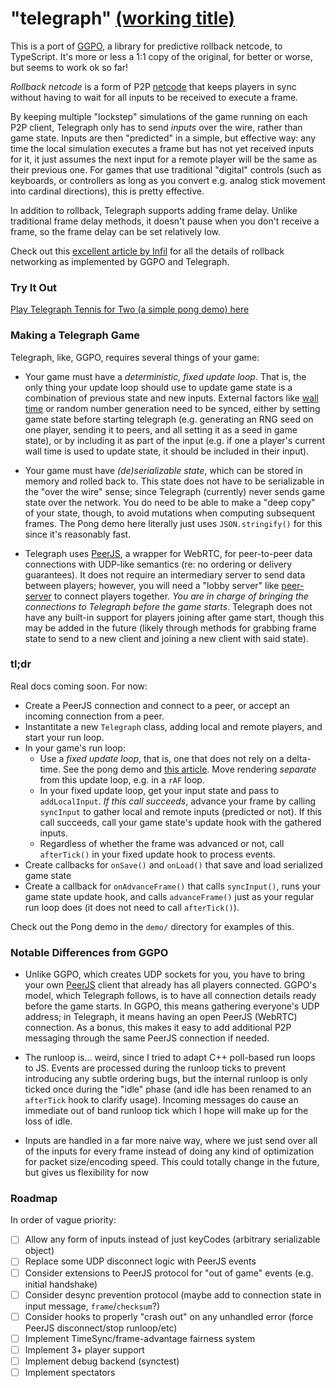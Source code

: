 # "telegraph" [(working title)](https://www.youtube.com/watch?v=rXXM60niKbg)

This is a port of [GGPO](https://github.com/pond3r/ggpo/), a library for predictive rollback netcode, to TypeScript. It's more or less a 1:1 copy of the original, for better or worse, but seems to work ok so far!

_Rollback netcode_ is a form of P2P [netcode](https://en.wikipedia.org/wiki/Netcode) that keeps players in sync without having to wait for all inputs to be received to execute a frame. 

By keeping multiple "lockstep" simulations of the game running on each P2P client, Telegraph only has to send _inputs_ over the wire, rather than game state. Inputs are then "predicted" in a simple, but effective way: any time the local simulation executes a frame but has not yet received inputs for it, it just assumes the next input for a remote player will be the same as their previous one. For games that use traditional "digital" controls (such as keyboards, or controllers as long as you convert e.g. analog stick movement into cardinal directions), this is pretty effective.

In addition to rollback, Telegraph supports adding frame delay. Unlike traditional frame delay methods, it doesn't pause when you don't receive a frame, so the frame delay can be set relatively low.

Check out this [excellent article by Infil](http://ki.infil.net/w02-netcode.html) for all the details of rollback networking as implemented by GGPO and Telegraph.

### Try It Out

[Play Telegraph Tennis for Two (a simple pong demo) here](https://disco.zone/telegraph/)

### Making a Telegraph Game

Telegraph, like, GGPO, requires several things of your game:

* Your game must have a _deterministic, fixed update loop_. That is, the only thing your update loop should use to update game state is a combination of previous state and new inputs. External factors like [wall time](https://en.wikipedia.org/wiki/Elapsed_real_time) or random number generation need to be synced, either by setting game state before starting telegraph (e.g. generating an RNG seed on one player, sending it to peers, and all setting it as a seed in game state), or by including it as part of the input (e.g. if one a player's current wall time is used to update state, it should be included in their input).

* Your game must have _(de)serializable state_, which can be stored in memory and rolled back to. This state does not have to be serializable in the "over the wire" sense; since Telegraph (currently) never sends game state over the network. You do need to be able to make a "deep copy" of your state, though, to avoid mutations when computing subsequent frames. The Pong demo here literally just uses `JSON.stringify()` for this since it's reasonably fast.

* Telegraph uses [PeerJS](https://peerjs.com/), a wrapper for WebRTC, for peer-to-peer data connections with UDP-like semantics (re: no ordering or delivery guarantees). It does not require an intermediary server to send data between players; however, you will need a "lobby server" like [peer-server](https://github.com/peers/peerjs-server) to connect players together. _You are in charge of bringing the connections to Telegraph before the game starts_. Telegraph does not have any built-in support for players joining after game start, though this may be added in the future (likely through methods for grabbing frame state to send to a new client and joining a new client with said state).

### tl;dr

Real docs coming soon. For now:

* Create a PeerJS connection and connect to a peer, or accept an incoming connection from a peer.
* Instantitate a new `Telegraph` class, adding local and remote players, and start your run loop.
* In your game's run loop:
  * Use a _fixed update loop_, that is, one that does not rely on a delta-time. See the pong demo and [this article](http://gameprogrammingpatterns.com/game-loop.html). Move rendering _separate_ from this update loop, e.g. in a `rAF` loop.
  * In your fixed update loop, get your input state and pass to `addLocalInput`. _If this call succeeds_, advance your frame by calling `syncInput` to gather local and remote inputs (predicted or not). If this call succeeds, call your game state's update hook with the gathered inputs.
  * Regardless of whether the frame was advanced or not, call `afterTick()` in your fixed update hook to process events.
* Create callbacks for `onSave()` and `onLoad()` that save and load serialized game state
* Create a callback for `onAdvanceFrame()` that calls `syncInput()`, runs your game state update hook, and calls `advanceFrame()` just as your regular run loop does (it does not need to call `afterTick()`).

Check out the Pong demo in the `demo/` directory for examples of this.

### Notable Differences from GGPO

* Unlike GGPO, which creates UDP sockets for you, you have to bring your own [PeerJS](https://peerjs.com/) client that already has all players connected. GGPO's model, which Telegraph follows, is to have all connection details ready before the game starts. In GGPO, this means gathering everyone's UDP address; in Telegraph, it means having an open PeerJS (WebRTC) connection. As a bonus, this makes it easy to add additional P2P messaging through the same PeerJS connection if needed.

* The runloop is... weird, since I tried to adapt C++ poll-based run loops to JS. Events are processed during the runloop ticks to prevent introducing any subtle ordering bugs, but the internal runloop is only ticked once during the "idle" phase (and idle has been renamed to an `afterTick` hook to clarify usage). Incoming messages do cause an immediate out of band runloop tick which I hope will make up for the loss of idle.

* Inputs are handled in a far more naive way, where we just send over all of the inputs for every frame instead of doing any kind of optimization for packet size/encoding speed. This could totally change in the future, but gives us flexibility for now

### Roadmap

In order of vague priority:

- [ ] Allow any form of inputs instead of just keyCodes (arbitrary serializable object)
- [ ] Replace some UDP disconnect logic with PeerJS events
- [ ] Consider extensions to PeerJS protocol for "out of game" events (e.g. initial handshake)
- [ ] Consider desync prevention protocol (maybe add to connection state in input message, `frame`/`checksum`?)
- [ ] Consider hooks to properly "crash out" on any unhandled error (force PeerJS disconnect/stop runloop/etc)
- [ ] Implement TimeSync/frame-advantage fairness system
- [ ] Implement 3+ player support
- [ ] Implement debug backend (synctest)
- [ ] Implement spectators
